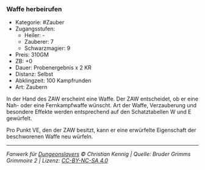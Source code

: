 ### Waffe herbeirufen

- Kategorie: #Zauber
- Zugangsstufen:
  - Heiler: -
  - Zauberer: 7
  - Schwarzmagier: 9
- Preis: 310GM
- ZB: +0
- Dauer: Probenergebnis x 2 KR
- Distanz: Selbst
- Abklingzeit: 100 Kampfrunden
- Art: Zaubern

In der Hand des ZAW erscheint eine Waffe. Der ZAW entscheidet, ob er eine Nah- oder eine Fernkampfwaffe wünscht. Art der Waffe, Verzauberung und besondere Effekte werden entsprechend auf den Schatztabellen W und E gewürfelt.

Pro Punkt VE, den der ZAW besitzt, kann er eine erwürfelte Eigenschaft der beschworenen Waffe neu würfeln.

---

_Fanwerk für [Dungeonslayers](https://www.dungeonslayers.net/) © Christian Kennig | Quelle: Bruder Grimms Grimmoire 2 | Lizenz: [CC-BY-NC-SA 4.0](https://creativecommons.org/licenses/by-nc-sa/4.0/deed.de)_

